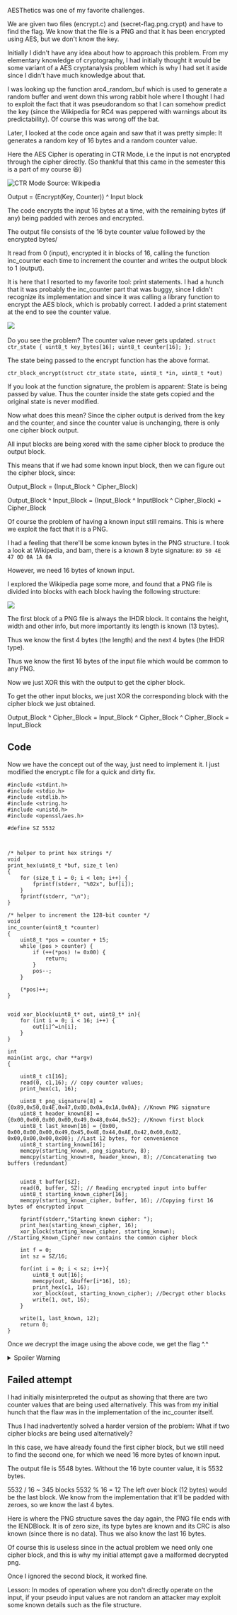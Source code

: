 AESThetics was one of my favorite challenges.

We are given two files (encrypt.c) and (secret-flag.png.crypt) and have to find the flag. We know that the file is a PNG and that it has been encrypted using AES, but we don't know the key.

Initially I didn't have any idea about how to approach this problem. From my elementary knowledge of cryptography, I had initially thought it would be some variant of a AES cryptanalysis problem which is why I had set it aside since I didn't have much knowledge about that.

I was looking up the function arc4_random_buf which is used to generate a random buffer and went down this wrong rabbit hole where I thought I had to exploit the fact that it was pseudorandom so that I can somehow predict the key (since the Wikipedia for RC4 was peppered with warnings about its predictability). Of course this was wrong off the bat.

Later, I looked at the code once again and saw that it was pretty simple: 
It generates a random key of 16 bytes and a random counter value.


Here the AES Cipher is operating in CTR Mode, i.e the input is not encrypted through the cipher directly. (So thankful that this came in the semester this is a part of my course 😆)

![CTR Mode](https://upload.wikimedia.org/wikipedia/commons/thumb/3/3c/CTR_decryption_2.svg/601px-CTR_decryption_2.svg.png)
Source: Wikipedia

Output = (Encrypt(Key, Counter)) ^ Input block

The code encrypts the input 16 bytes at a time, with the remaining bytes (if any) being padded with zeroes and encrypted.


The output file consists of the 16 byte counter value followed by the encrypted bytes/


It read from 0 (input), encrypted it in blocks of 16, calling the function inc_counter each time to increment the counter and writes the output block to 1 (output).

It is here that I resorted to my favorite tool: print statements. I had a hunch that it was probably the inc_counter part that was buggy, since I didn't recognize its implementation and since it was calling a library function to encrypt the AES block, which is probably correct. I added a print statement at the end to see the counter value.


![](repeatingcounter.png)
<image of same counter>

Do you see the problem? The counter value never gets updated. 
`struct ctr_state {
	uint8_t key_bytes[16];
	uint8_t counter[16];
};`

The state being passed to the encrypt function has the above format.

`ctr_block_encrypt(struct ctr_state state, uint8_t *in, uint8_t *out)`

If you look at the function signature, the problem is apparent: State is being passed by value. Thus the counter inside the state gets copied and the original state is never modified.



Now what does this mean? Since the cipher output is derived from the key and the counter, and since the counter value is unchanging, there is only one cipher block output.

All input blocks are being xored with the same cipher block to produce the output block.

This means that if we had some known input block, then we can figure out the cipher block, since:

Output_Block = (Input_Block ^ Cipher_Block)

Output_Block ^ Input_Block = (Input_Block ^ InputBlock ^ Cipher_Block) = Cipher_Block

Of course the problem of having a known input still remains. This is where we exploit the fact that it is a PNG.

I had a feeling that there'll be some known bytes in the PNG structure. I took a look at Wikipedia, and bam, there is a known 8 byte signature: `89 50 4E 47 0D 0A 1A 0A`

However, we need 16 bytes of known input.

I explored the Wikipedia page some more, and found that a PNG file is divided into blocks with each block having the following structure:

![](png_block_structure.png)



The first block of a PNG file is always the IHDR block. It contains the height, width and other info, but more importantly its length is known (13 bytes).

Thus we know the first 4 bytes (the length) and the next 4 bytes (the IHDR type).

Thus we know the first 16 bytes of the input file which would be common to any PNG.

Now we just XOR this with the output to get the cipher block.

To get the other input blocks, we just XOR the corresponding block with the cipher block we just obtained.

Output_Block ^ Cipher_Block = Input_Block ^ Cipher_Block ^ Cipher_Block = Input_Block

## Code

Now we have the concept out of the way, just need to implement it. I just modified the encrypt.c file for a quick and dirty fix.

    #include <stdint.h>
    #include <stdio.h>
    #include <stdlib.h>
    #include <string.h>
    #include <unistd.h>
    #include <openssl/aes.h>

    #define SZ 5532



    /* helper to print hex strings */
    void
    print_hex(uint8_t *buf, size_t len)
    {
        for (size_t i = 0; i < len; i++) {
            fprintf(stderr, "%02x", buf[i]);
        }
        fprintf(stderr, "\n");
    }

    /* helper to increment the 128-bit counter */
    void
    inc_counter(uint8_t *counter)
    {
        uint8_t *pos = counter + 15;
        while (pos > counter) {
            if (++(*pos) != 0x00) {
                return;
            }
            pos--;
        }

        (*pos)++;
    }


    void xor_block(uint8_t* out, uint8_t* in){
        for (int i = 0; i < 16; i++) {
            out[i]^=in[i];
        }
    }

    int
    main(int argc, char **argv)
    {
        
        uint8_t c1[16];
        read(0, c1,16); // copy counter values;
        print_hex(c1, 16);

        uint8_t png_signature[8] = {0x89,0x50,0x4E,0x47,0x0D,0x0A,0x1A,0x0A}; //Known PNG signature
        uint8_t header_known[8] = {0x00,0x00,0x00,0x0D,0x49,0x48,0x44,0x52}; //Known first block
        uint8_t last_known[16] = {0x00, 0x00,0x00,0x00,0x49,0x45,0x4E,0x44,0xAE,0x42,0x60,0x82, 0x00,0x00,0x00,0x00}; //Last 12 bytes, for convenience
        uint8_t starting_known[16]; 
        memcpy(starting_known, png_signature, 8);
        memcpy(starting_known+8, header_known, 8); //Concatenating two buffers (redundant)
        

        uint8_t buffer[SZ];
        read(0, buffer, SZ); // Reading encrypted input into buffer
        uint8_t starting_known_cipher[16];
        memcpy(starting_known_cipher, buffer, 16); //Copying first 16 bytes of encrypted input
        
        fprintf(stderr,"Starting known cipher: ");
        print_hex(starting_known_cipher, 16);
        xor_block(starting_known_cipher, starting_known); //Starting_Known_Cipher now contains the common cipher block

        int f = 0;
        int sz = SZ/16;

        for(int i = 0; i < sz; i++){
            uint8_t out[16];
            memcpy(out, &buffer[i*16], 16);
            print_hex(c1, 16);
            xor_block(out, starting_known_cipher); //Decrypt other blocks
            write(1, out, 16); 
        }

        write(1, last_known, 12);	
        return 0;
    }


Once we decrypt the image using the above code, we get the flag ^.^

<details>
    <summary> Spoiler Warning </summary>
    
![](spoiler.png)
</details>


## Failed attempt
I had initially misinterpreted the output as showing that there are two counter values that are being used alternatively. This was from my initial hunch that the flaw was in the implementation of the inc_counter itself. 

Thus I had inadvertently solved a harder version of the problem: What if two cipher blocks are being used alternatively? 

In this case, we have already found the first cipher block, but we still need to find the second one, for which we need 16 more bytes of known input.

The output file is 5548 bytes. Without the 16 byte counter value, it is 5532 bytes.

5532 / 16 ~ 345 blocks
5532 % 16 = 12
The left over block (12 bytes) would be the last block. We know from the implementation that it'll be padded with zeroes, so we know the last 4 bytes.

Here is where the PNG structure saves the day again, the PNG file ends with the IENDBlock. It is of zero size, its type bytes are known and its CRC is also known (since there is no data). Thus we also know the last 16 bytes.

Of course this is useless since in the actual problem we need only one cipher block, and this is why my initial attempt gave a malformed decrypted png.

Once I ignored the second block, it worked fine.

Lesson: In modes of operation where you don't directly operate on the input, if your pseudo input values are not random an attacker may exploit some known details such as the file structure.
